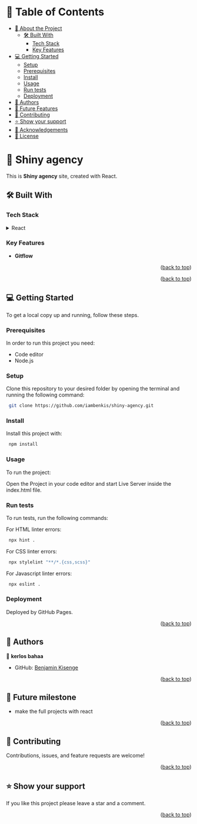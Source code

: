 <a name="readme-top"></a>

<!-- TABLE OF CONTENTS -->

# 📗 Table of Contents

- [📖 About the Project](#about-project)
  - [🛠 Built With](#built-with)
    - [Tech Stack](#tech-stack)
    - [Key Features](#key-features)
- [💻 Getting Started](#getting-started)
  - [Setup](#setup)
  - [Prerequisites](#prerequisites)
  - [Install](#install)
  - [Usage](#usage)
  - [Run tests](#run-tests)
  - [Deployment](#triangular_flag_on_post-deployment)
- [👥 Authors](#authors)
- [🔭 Future Features](#future-features)
- [🤝 Contributing](#contributing)
- [⭐️ Show your support](#support)
- [🙏 Acknowledgements](#acknowledgements)
- [📝 License](#license)

<!-- PROJECT DESCRIPTION -->

# 📖 Shiny agency <a name="about-project"></a>

This is **Shiny agency** site, created with React.

## 🛠 Built With <a name="built-with"></a>

### Tech Stack <a name="tech-stack"></a>

<details>
  <summary>React</summary>
  <summary>JavaScript</summary>
</details>

<!-- Features -->

### Key Features <a name="key-features"></a>

- **Gitflow**

<p align="right">(<a href="#readme-top">back to top</a>)</p>

<p align="right">(<a href="#readme-top">back to top</a>)</p>

<!-- GETTING STARTED -->

## 💻 Getting Started <a name="getting-started"></a>

To get a local copy up and running, follow these steps.

### Prerequisites

In order to run this project you need:

- Code editor
- Node.js

### Setup

Clone this repository to your desired folder by opening the terminal and running the following command:

```sh
 git clone https://github.com/iambenkis/shiny-agency.git

```

### Install

Install this project with:

```sh
 npm install

```

### Usage

To run the project:

Open the Project in your code editor and start Live Server inside the index.html file.

### Run tests

To run tests, run the following commands:

For HTML linter errors:

```sh
 npx hint .

```

For CSS linter errors:

```sh
 npx stylelint "**/*.{css,scss}"

```

For Javascript linter errors:

```sh
 npx eslint .

```

### Deployment

Deployed by GitHub Pages.

<p align="right">(<a href="#readme-top">back to top</a>)</p>

<!-- AUTHORS -->

## 👥 Authors <a name="authors"></a>

👤 **kerlos bahaa**

- GitHub: [Benjamin Kisenge](https://github.com/iambenkis/shiny-agency)

<p align="right">(<a href="#readme-top">back to top</a>)</p>

<!-- FUTURE FEATURES -->

## 🔭 Future milestone <a name="future-features"></a>

- make the full projects with react

<p align="right">(<a href="#readme-top">back to top</a>)</p>

<!-- CONTRIBUTING -->

## 🤝 Contributing <a name="contributing"></a>

Contributions, issues, and feature requests are welcome!

<p align="right">(<a href="#readme-top">back to top</a>)</p>

<!-- SUPPORT -->

## ⭐️ Show your support <a name="support"></a>

If you like this project please leave a star and a comment.

<p align="right">(<a href="./MIT.md">back to top</a>)</p>
